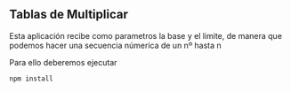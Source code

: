 ## Tablas de Multiplicar 

Esta aplicación recibe como parametros la base y el limite,
de manera que podemos hacer una secuencia númerica de un nº hasta n


Para ello deberemos ejecutar

```
npm install
